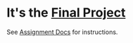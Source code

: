 # It's the [Final Project](https://www.youtube.com/watch?v=9jK-NcRmVcw)
See [Assignment Docs](https://www.cs.cornell.edu/courses/cs4620/2024fa/assignments/docs/assignments/FinalProject/intro) for instructions.





